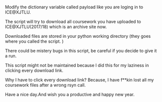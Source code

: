 Modify the dictionary variable called payload like you are loging in to ICE@XJTLU.

The script will try to download all coursework you have uploaded to ICE@XJTLU(2017/18) which is an archive site now.

Downloaded files are stored in your python working directory (they goes where you called the script. )

There could be mistery bugs in this script, be careful if you decide to give it a run.

This script might not be maintained because I did this for my laziness in clicking every download link.

Why I have to click every download link? Because, I have f**kin lost all my coursework files after a wrong rsyn call.

Have a nice day.And wish you a productive and happy new year.
